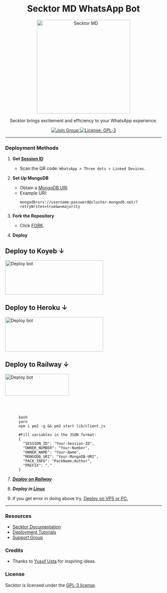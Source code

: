 <h1 align="center">Secktor MD WhatsApp Bot</h1>

<p align="center">
  <a href="https://chat.whatsapp.com/DG86OkvmerHKHJjkE5X2Wv">
    <img src="https://raw.githubusercontent.com/SecktorBot/Brandimages/8075d6f814c48414dd03688a35f4bfd80fb6e603/logos/SocialLogo%201.svg" alt="Secktor MD" height="300">
  </a>
</p>

<p align="center">Secktor brings excitement and efficiency to your WhatsApp experience.</p>

<p align="center">
  <a href="https://chat.whatsapp.com/DG86OkvmerHKHJjkE5X2Wv" target="_blank">
    <img alt="Join Group" src="https://img.shields.io/badge/Join Group-25D366?style=for-the-badge&logo=whatsapp&logoColor=white" />
  </a>
  <a href="https://huggingface.co/spaces/ikshwakupandey43/sector" target="_blank">
    <img alt="License: GPL-3" src="https://badges.frapsoft.com/os/gpl/gpl.png?v=103" />
  </a>
</p>

---

### Deployment Methods

1. **Get [Session ID](https://secktorbot-96c32c910679.herokuapp.com/dashboard)**

     - Scan the QR code: `WhatsApp > Three dots > Linked Devices`.

2. **Set Up MongoDB**

     - Obtain a [MongoDB URI](https://github.com/SamPandey001/Secktor-Md/wiki/Mongodb-URI).
     - Example URI:
          ```plaintext
          mongodb+srv://username:password@cluster.mongodb.net/?retryWrites=true&w=majority
          ```

3. **Fork the Repository**

     - Click [FORK](https://github.com/SamPandey001/Secktor-MD/fork).

4. **Deploy**
## Deploy to Koyeb ↓

<a href="https://secktorbot-96c32c910679.herokuapp.com/deploy" target="blank"><img align="center" src="https://camo.githubusercontent.com/62c6338c8ef67e362647e4a7aa1d124fb91e29cc562e788308ac598842a48743/68747470733a2f2f692e696d6775722e636f6d2f504e6f4c7446712e706e67" alt="Deploy bot" height="110" width="315" /></a>

## Deploy to Heroku ↓

<a href="https://secktorbot-96c32c910679.herokuapp.com/heroku" target="blank"><img align="center" src="https://camo.githubusercontent.com/751f22ad02cdc356d1830bb7602ec76b1a37b5e0c5fb2cc2569e7b26a6f11d38/68747470733a2f2f692e696d6775722e636f6d2f36727336314d592e706e67" alt="Deploy bot" height="110" width="315" /></a>

## Deploy to Railway ↓

<a href="https://secktorbot-96c32c910679.herokuapp.com/railway" target="blank"><img align="center" src="https://camo.githubusercontent.com/e4002051668809c220b10ad92ddd6fb87f365d8cd4ff470e0aeca3bc5b05450e/68747470733a2f2f7261696c7761792e6170702f627574746f6e2e737667" alt="Deploy bot" height="70" width="205" /></a>

  <div>
<br>
<div>
  <br>
  

          bash
          yarn
          npm i pm2 -g && pm2 start lib/client.js
       
          #Fill variables in the JSON format:
          {
          	"SESSION_ID": "Your-Session-ID",
          	"OWNER_NUMBER": "Your-Number",
          	"OWNER_NAME": "Your-Name",
          	"MONGODB_URI": "Your-MongoDB-URI",
          	"PACK_INFO": "PackName;Author",
          	"PREFIX": "."
          }
       

7.  ***[Deploy on Railway](https://secktorub-b34f1c3c60d3.herokuapp.com/railway)***
  
9. ***Deploy in [Linux](https://github.com/SamPandey001/Secktor-Deploy#deploy-in-any-shell-including-termux)***

10. if you get error in doing above try, [Deploy on VPS or PC.](https://github.com/SamPandey001/Secktor-Md/blob/main/deploy-on-vps.md)
---

### Resources

-    [Secktor Documentation](https://github.com/SamPandey001/Secktor-Md/wiki)
-    [Deployment Tutorials](https://www.youtube.com/watch?v=vWpVSgIVYqg)
-    [Support Group](https://chat.whatsapp.com/DG86OkvmerHKHJjkE5X2Wv)

### Credits

-    Thanks to [Yusuf Usta](https://github.com/yusufusta) for inspiring ideas.

### License

Secktor is licensed under the [GPL-3 license](https://github.com/SamPandey001/Secktor-Md/blob/main/LICENCE).
